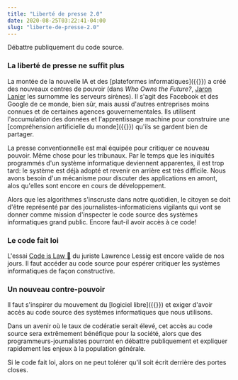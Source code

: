 ```yaml
---
title: "Liberté de presse 2.0"
date: 2020-08-25T03:22:41-04:00
slug: "liberte-de-presse-2.0"
---
```


Débattre publiquement du code source.

<!--more-->

### La liberté de presse ne suffit plus

La montée de la nouvelle IA et des [plateformes informatiques]({{<ref another-new-economy.md>}})
a créé des nouveaux centres de pouvoir (dans *Who Owns the Future?*, <a href="http://www.jaronlanier.com/" target="_blank">Jaron Lanier</a> les surnomme les serveurs sirènes).
Il s'agit des Facebook et des Google de ce monde, bien sûr, mais aussi d'autres entreprises moins connues et de certaines agences gouvernementales.
Ils  utilisent
l'accumulation des données et l'apprentissage machine pour construire une [compréhension artificielle du monde]({{<ref understanding-the-world.md>}}) qu'ils se gardent bien de partager.

La presse conventionnelle est mal équipée pour critiquer ce nouveau pouvoir.
Même chose pour les tribunaux. 
Par le temps que les iniquités programmés d'un système informatique deviennent apparentes,
il est trop tard: le système est déjà adopté et revenir en arrière est très difficile.
Nous avons besoin d'un mécanisme pour discuter des applications en amont, alos qu'elles sont encore en cours de développement.

Alors que les algorithmes s'inscruste dans notre quotidien, le citoyen se doit d'être représenté par des journalistes-informaticiens vigilants qui
vont se donner comme mission d'inspecter le code source des systèmes informatiques grand public. Encore faut-il avoir accès à ce code!

### Le code fait loi

L'essai <a href="https://framablog.org/2010/05/22/code-is-law-lessig/" target="_blank">Code is Law 🔗</a> du juriste Lawrence Lessig est encore valide de nos jours.
Il faut accéder au code source pour espérer critiquer les systèmes informatiques de façon constructive.

### Un nouveau contre-pouvoir

Il faut s'inspirer du mouvement du [logiciel libre]({{<ref software-freedom.md>}}) 
et exiger d'avoir accès au code source des systèmes informatiques que nous utilisons.

Dans un avenir où le taux de codératie serait élevé, cet accès au code source sera extrêmement bénéfique pour la société, 
alors que des programmeurs-journalistes pourront en débattre publiquement et expliquer rapidement les enjeux à la population générale.

Si le code fait loi, alors on ne peut tolérer qu'il soit écrit derrière des portes closes.





